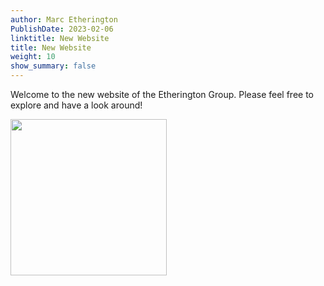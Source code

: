 ```yaml
---
author: Marc Etherington
PublishDate: 2023-02-06
linktitle: New Website
title: New Website
weight: 10
show_summary: false
---
```

Welcome to the new website of the Etherington Group. Please feel free to explore and have a look around!
<br>

<img src="marc-k-etherington.github.io/content/posts/girl-car.gif" width="250" height="auto">
